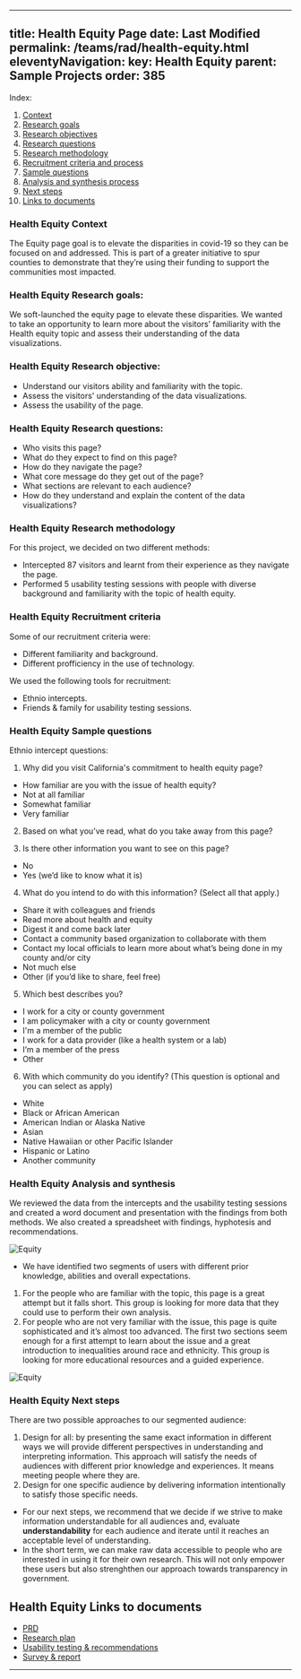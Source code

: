 

---
title: Health Equity Page
date: Last Modified 
permalink: /teams/rad/health-equity.html
eleventyNavigation:
  key: Health Equity
  parent: Sample Projects
  order: 385
---

Index:
1. [Context](#health-equity-context)
2. [Research goals](#health-equity-research-goals)
3. [Research objectives](#health-equity-objectives)
4. [Research questions](#health-equity-research-questions)
5. [Research methodology](#health-equity-research-methodology)
6. [Recruitment criteria and process](#health-equity-recruitment-criteria)
7. [Sample questions](#health-equity-sample-questions)
8. [Analysis and synthesis process](#health-equity-analysis-and-synthesis)
9. [Next steps](#health-equity-next-steps)
10. [Links to documents](#health-equity-links-to-documents)

### Health Equity Context
The Equity page goal is to elevate the disparities in covid-19 so they can be focused on and addressed. This is part of a greater initiative to spur counties to demonstrate that they’re using their funding to support the communities most impacted.

### Health Equity Research goals:
We soft-launched the equity page to elevate these disparities. We wanted to take an opportunity to learn more about the visitors’ familiarity with the Health equity topic and assess their understanding of the data visualizations.

### Health Equity Research objective:

- Understand our visitors ability and familiarity with the topic. 
- Assess the visitors' understanding of the data visualizations.
- Assess the usability of the page.


### Health Equity Research questions:
- Who visits this page?
- What do they expect to find on this page?
- How do they navigate the page?
- What core message do they get out of the page? 
- What sections are relevant to each audience?
- How do they understand and explain the content of the data visualizations?


### Health Equity Research methodology
For this project, we decided on two different methods:

- Intercepted 87 visitors and learnt from their experience as they navigate the page.
- Performed 5 usability testing sessions with people with diverse background and familiarity with the topic of health equity.

### Health Equity Recruitment criteria

Some of our recruitment criteria were:

- Different familiarity and background.
- Different profficiency in the use of technology.

We used the following tools for recruitment:

- Ethnio intercepts.
- Friends & family for usability testing sessions.

### Health Equity Sample questions

Ethnio intercept questions:

1. Why did you visit California's commitment to health equity page?

- How familiar are you with the issue of health equity?
- Not at all familiar
- Somewhat familiar
- Very familiar

2. Based on what you’ve read, what do you take away from this page?

3. Is there other information you want to see on this page?
- No
- Yes (we’d like to know what it is)

4. What do you intend to do with this information? (Select all that apply.)
- Share it with colleagues and friends
- Read more about health and equity
- Digest it and come back later
- Contact a community based organization to collaborate with them
- Contact my local officials to learn more about what’s being done in my county and/or city
- Not much else
- Other (if you’d like to share, feel free) 

5. Which best describes you?
- I work for a city or county government 
- I am policymaker with a city or county government
- I'm a member of the public
- I work for a data provider (like a health system or a lab)
- I’m a member of the press
- Other

6. With which community do you identify? (This question is optional and you can select as apply)
- White
- Black or African American
- American Indian or Alaska Native
- Asian
- Native Hawaiian or other Pacific Islander
- Hispanic or Latino
- Another community

### Health Equity Analysis and synthesis
We reviewed the data from the intercepts and the usability testing sessions and created a word document and presentation with the findings from both methods. We also created a spreadsheet with findings, hyphotesis and recommendations. 

![Equity](https://cagov.github.io/covid19.ca.gov-site-eng-playbook/content/images/equity.jpg)

- We have identified two segments of users with different prior knowledge, abilities and overall expectations.

1. For the people who are familiar with the topic, this page is a great attempt but it falls short. This group is looking for more data that they could use to perform their own analysis.   
2. For people who are not very familiar with the issue, this page is quite sophisticated and it’s almost too advanced. The first two sections seem enough for a first attempt to learn about the issue and a great introduction to inequalities around race and ethnicity. This group is looking for more educational resources and a guided experience. 

![Equity](https://cagov.github.io/covid19.ca.gov-site-eng-playbook/content/images/segments.jpg)

### Health Equity Next steps

There are two possible approaches to our segmented audience:

1. Design for all: by presenting the same exact information in different ways we will provide different perspectives in understanding and interpreting information. This approach will satisfy the needs of audiences with different prior knowledge and experiences. It means meeting people where they are. 
2. Design for one specific audience by delivering information intentionally to satisfy those specific needs. 

- For our next steps, we recommend that we decide if we strive to make information understandable for all audiences and, evaluate **understandability** for each audience and iterate until it reaches an acceptable level of understanding. 
- In the short term, we can make raw data accessible to people who are interested in using it for their own research. This will not only empower these users but also strenghthen our approach towards transparency in government.

## Health Equity Links to documents

- [PRD](https://docs.google.com/document/u/1/d/1pQNZNSv3xwg-ZRFhjs5b6jp_zBZxOgsl/edit?rtpof=true)
- [Research plan](https://docs.google.com/document/d/15LMz-iFguhTd8ZEOtd-4rFDZRrXAqVU0A01nGmAxlN0/edit)
- [Usability testing & recommendations](https://drive.google.com/drive/u/1/folders/1Z6tcHNNiswh3LKCCBsmNnkzrOLfp2jNN)
- [Survey & report](https://docs.google.com/document/d/1BMtmawWWpqfWfEgFZ2tDyAjZb6JCC9D8w7qGwMDkHrE/edit)

---

